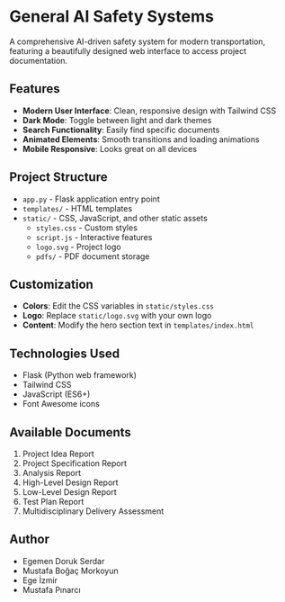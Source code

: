 # General AI Safety Systems

A comprehensive AI-driven safety system for modern transportation, featuring a beautifully designed web interface to access project documentation.

## Features

- **Modern User Interface**: Clean, responsive design with Tailwind CSS
- **Dark Mode**: Toggle between light and dark themes
- **Search Functionality**: Easily find specific documents
- **Animated Elements**: Smooth transitions and loading animations
- **Mobile Responsive**: Looks great on all devices

## Project Structure

- `app.py` - Flask application entry point
- `templates/` - HTML templates
- `static/` - CSS, JavaScript, and other static assets
  - `styles.css` - Custom styles
  - `script.js` - Interactive features
  - `logo.svg` - Project logo
  - `pdfs/` - PDF document storage

## Customization

- **Colors**: Edit the CSS variables in `static/styles.css`
- **Logo**: Replace `static/logo.svg` with your own logo
- **Content**: Modify the hero section text in `templates/index.html`

## Technologies Used

- Flask (Python web framework)
- Tailwind CSS
- JavaScript (ES6+)
- Font Awesome icons

## Available Documents

1. Project Idea Report
2. Project Specification Report
3. Analysis Report
4. High-Level Design Report
5. Low-Level Design Report
6. Test Plan Report
7. Multidisciplinary Delivery Assessment

## Author

- Egemen Doruk Serdar
- Mustafa Boğaç Morkoyun
- Ege İzmir
- Mustafa Pınarcı
